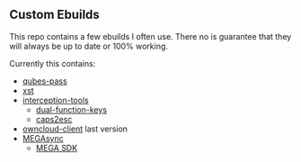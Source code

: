Custom Ebuilds
-------------

This repo contains a few ebuilds I often use. There no is guarantee that they will always be up to date or 100% working.

Currently this contains:
+ [qubes-pass](https://github.com/Rudd-O/qubes-pass)
+ [xst](https://github.com/gnotclub/xst)
+ [interception-tools](https://gitlab.com/interception/linux/tools)
    + [dual-function-keys](https://gitlab.com/interception/linux/plugins/dual-function-keys)
    + [caps2esc](https://gitlab.com/interception/linux/plugins/caps2esc)
+ [owncloud-client](https://github.com/owncloud/client) last version
+ [MEGAsync](https://github.com/meganz/MEGAsync) 
	+ [MEGA SDK](https://github.com/meganz/sdk) 
